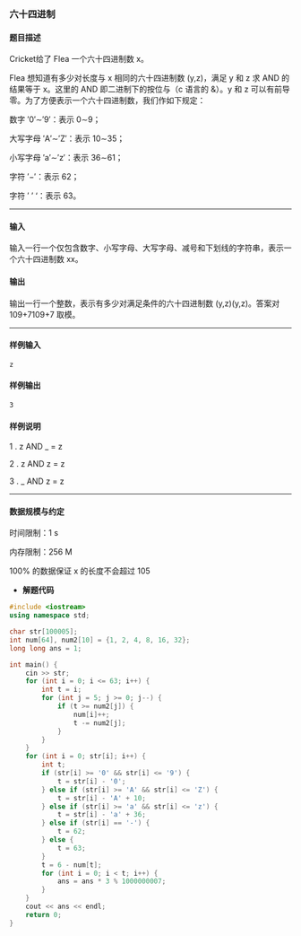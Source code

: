 ### 六十四进制

#### 题目描述

 Cricket给了 Flea 一个六十四进制数 x。

 Flea 想知道有多少对长度与 x 相同的六十四进制数 (y,z)，满足 y 和 z 求 AND 的结果等于 x。这里的 AND 即二进制下的按位与（c 语言的 &）。y 和 z 可以有前导零。为了方便表示一个六十四进制数，我们作如下规定：

 数字 ′0′∼′9′：表示 0∼9；

 大写字母 ′A′∼′Z′：表示 10∼35；

 小写字母 ′a′∼′z′：表示 36∼61；

 字符 ′−′：表示 62；

 字符 ′ ’ ‘：表示 63。

------

#### 输入

 输入一行一个仅包含数字、小写字母、大写字母、减号和下划线的字符串，表示一个六十四进制数 xx。

#### 输出

 输出一行一个整数，表示有多少对满足条件的六十四进制数 (y,z)(y,z)。答案对 109+7109+7 取模。

------

#### 样例输入

```
z
```

#### 样例输出

```
3
```

#### 样例说明

 1 . z AND _ = z

 2 . z AND z = z

 3 . _ AND z = z

------

#### 数据规模与约定

 时间限制：1 s

 内存限制：256 M

 100% 的数据保证 x 的长度不会超过 105

- **解题代码**

```c++
#include <iostream>
using namespace std;

char str[100005];
int num[64], num2[10] = {1, 2, 4, 8, 16, 32};
long long ans = 1;

int main() {
	cin >> str;
	for (int i = 0; i <= 63; i++) {
		int t = i;
		for (int j = 5; j >= 0; j--) {
			if (t >= num2[j]) {
				num[i]++;
				t -= num2[j];
			}
		}
	}
	for (int i = 0; str[i]; i++) {
		int t;
		if (str[i] >= '0' && str[i] <= '9') {
			t = str[i] - '0';
		} else if (str[i] >= 'A' && str[i] <= 'Z') {
			t = str[i] - 'A' + 10;
		} else if (str[i] >= 'a' && str[i] <= 'z') {
			t = str[i] - 'a' + 36;
		} else if (str[i] == '-') {
			t = 62;
		} else {
			t = 63;
		}
		t = 6 - num[t];
		for (int i = 0; i < t; i++) {
			ans = ans * 3 % 1000000007;
		} 
	}
	cout << ans << endl;
	return 0;
} 
```


